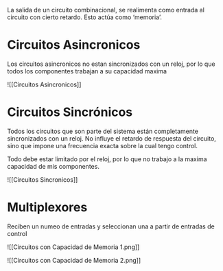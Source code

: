 La salida de un circuito combinacional, se realimenta como entrada al circuito con cierto retardo. Esto actúa como ‘memoria’.

# Circuitos Asincronicos

Los circuitos asincronicos no estan sincronizados con un reloj, por lo que todos los componentes trabajan a su capacidad maxima

![[Circuitos Asincronicos]]

# Circuitos Sincrónicos

Todos los circuitos que son parte del sistema están completamente sincronizados con un reloj. No influye el retardo de respuesta del circuito, sino que impone una frecuencia exacta sobre la cual tengo control.

Todo debe estar limitado por el reloj, por lo que no trabajo a la maxima capacidad de mis componentes.

![[Circuitos Sincronicos]]

# Multiplexores

Reciben un numeo de entradas y seleccionan una a partir de entradas de control

![[Circuitos con Capacidad de Memoria 1.png]]

![[Circuitos con Capacidad de Memoria 2.png]]
